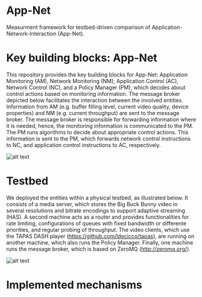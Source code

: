 # App-Net

Measurment framework for testbed-driven comparison of Application-Network-Interaction (App-Net). 

# Key building blocks: App-Net
This repository provides the key building blocks for App-Net: Application Monitoring (AM), Network Monitoring (NM), Application Control (AC), Network Control (NC), and a Policy Manager (PM), which decides about control actions based on monitoring information. The message broker depicted below facilitates the interaction between the involved entities. 
Information from AM (e.g. buffer filling level, current video quality, device properties) and NM (e.g. current throughput) are sent to the message broker. The message broker is responsible for forwarding information where it is needed, hence, the monitoring information is communicated to the PM. The PM runs algorithms to decide about appropriate control actions. This information is sent to the PM, which forwards network control instructions to NC, and application control instructions to AC, respectively. 

![alt text](https://github.com/lsinfo3/App-Net/blob/master/illustrations/message_broker.png)

# Testbed
We deployed the entities within a physical testbed, as illustrated below. It consists of a media server, which stores the Big Buck Bunny video in several resolutions and bitrate encodings to support adaptive streaming (HAS).
A second machine acts as a router and provides functionalities for rate limiting, configurations of queues with fixed bandwidth or differente priorities, and regular probing of throughput. 
The video clients, which use the TAPAS DASH player (https://github.com/ldecicco/tapas), are running on another machine, which also runs the Policy Manager. 
Finally, one machine runs the message broker, which is based on ZeroMQ (http://zeromq.org/).

![alt text](https://github.com/lsinfo3/App-Net/blob/master/illustrations/testbed.PNG)

# Implemented mechanisms 
